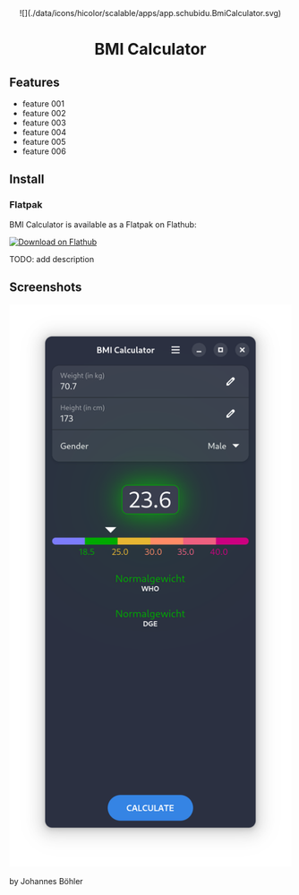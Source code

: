 <div style="text-align: center;">
![](./data/icons/hicolor/scalable/apps/app.schubidu.BmiCalculator.svg)

# BMI Calculator
</div>

## Features
- feature 001
- feature 002
- feature 003
- feature 004
- feature 005
- feature 006


## Install
### Flatpak
BMI Calculator is available as a Flatpak on Flathub:

<a href="https://flathub.org/apps/details/app.schubidu.BmiCalculator"><img alt='Download on Flathub' src='https://flathub.org/api/badge?svg&locale=en'/></a>


TODO: add description

## Screenshots

![Normal weight](data/screenshots/screenshot-normal-weight.png)



by Johannes Böhler
